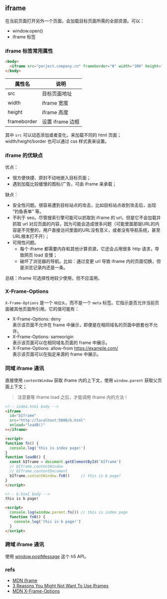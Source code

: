 ## iframe
在当前页面打开另外一个页面，会加载目标页面所需的全部资源。可以：
- window.open()
- iframe 标签

### iframe 标签常用属性

``` html
<body>
  <iframe src="porject.company.cn" frameborder="0" width="300" height="500"></iframe>
</body>
```

属性名|说明
--|--
src | 目标页面地址
width | iframe 宽度
height | iframe 高度
frameborder | 设置 iframe 边框

其中 `src` 可以动态添加或者变化，来加载不同的 html 页面；width/height/border 也可以通过 css 样式表来设置。

### iframe 的优缺点

优点：
- 很方便快捷、原封不动地嵌入目标页面；
- 遇到加载比较缓慢的图标/广告，可由 iframe 来承载；

缺点：
- 安全性问题。很容易遭到目标站点的攻击，比如目标站点收到攻击后，出现 “钓鱼表单” 等。
- 不利于 seo。尽管搜索引擎可能可以抓取到 iframe 的 url，但是它不会加载并抓取 url 对应页面的内容，因为可能会造成很多问题（可能里面那层URL的内容是不完整的，用户直接访问里面的URL没有意义，或者没有导航系统，甚至URL根本打不开）；
- 可用性问题。
  - 每个 iframe 都需要内存和其他计算资源，它还会占用很多 http 请求，导致网页 load 变慢；
  - 破坏了浏览器的导航。比如：通过变更 url 导致 iframe 内的页面切换，但是浏览记录内还是一条。

总结：iframe 可选择性地较少使用，但不应滥用。

### X-Frame-Options
`X-Frame-Options` 是一个 `响应头`，而不是一个 `meta` 标签。它指示是否允许当前页面被其他页面所引用。它的值可能有：
- X-Frame-Options: deny <br />
  表示该页面不允许在 frame 中展示，即便是在相同域名的页面中嵌套也不允许。
- X-Frame-Options: sameorigin <br />
  表示该页面可以在相同域名页面的 frame 中展示。
- X-Frame-Options: allow-from https://example.com/ <br />
  表示该页面可以在指定来源的 frame 中展示。

### 同域 iframe 通讯
直接使用 `contentWindow` 获取 iframe 内的上下文，使用 `window.parent` 获取父页面上下文；

> 注意要等 iframe load 之后，才能调用 iframe 内的方法！

``` html
<!-- index.html body -->
<iframe
  id="bIframe"
  src="http://localhost:5000/b.html"
  onload="loadB()"
></iframe>

<script>
function fn() {
  console.log('this is index page!')
}
function loadB() {
  const bIframe = document.getElementById('bIframe')
  // bIframe.contentWindow
  // bIframe.contentDocument
  bIframe.contentWindow.fnB()     // this is b page!
}
</script>
```

``` html
<!-- b.html body -->
this is b page!

<script>
  console.log(window.parent.fn()) // this is index page
  function fnB() {
    console.log('this is b page!')
  }
</script>
```

### 跨域 iframe 通讯
使用 [window.postMessage](https://developer.mozilla.org/zh-CN/docs/Web/API/Window/postMessage) 这个 h5 API。

### refs
- [MDN iframe](https://developer.mozilla.org/zh-CN/docs/Web/HTML/Element/iframe)
- [3 Reasons You Might Not Want To Use Iframes](https://www.ostraining.com/blog/webdesign/against-using-iframes/)
- [MDN X-Frame-Options](https://developer.mozilla.org/zh-CN/docs/Web/HTTP/Headers/X-Frame-Options)
